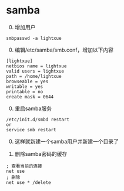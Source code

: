 # samba

0. 增加用户
```
smbpasswd -a lightxue
```

0. 编辑/etc/samba/smb.conf，增加以下内容
```
[lightxue]
netbios name = lightxue
valid users = lightxue
path = /home/lightxue
browseable = yes
writable = yes
printable = no
create mask = 0644
```

0. 重启samba服务
```
/etc/init.d/smbd restart
or
service smb restart
```

0. 这样就新建一个samba用户并新建一个目录了

0. 删除samba密码的缓存
```
; 查看当前的连接
net use
; 删除
net use * /delete
```

